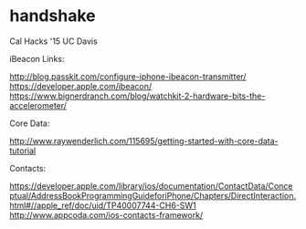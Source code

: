 # handshake
Cal Hacks '15 UC Davis

iBeacon Links:

http://blog.passkit.com/configure-iphone-ibeacon-transmitter/
https://developer.apple.com/ibeacon/
https://www.bignerdranch.com/blog/watchkit-2-hardware-bits-the-accelerometer/

Core Data: 

http://www.raywenderlich.com/115695/getting-started-with-core-data-tutorial

Contacts:

https://developer.apple.com/library/ios/documentation/ContactData/Conceptual/AddressBookProgrammingGuideforiPhone/Chapters/DirectInteraction.html#//apple_ref/doc/uid/TP40007744-CH6-SW1
http://www.appcoda.com/ios-contacts-framework/



